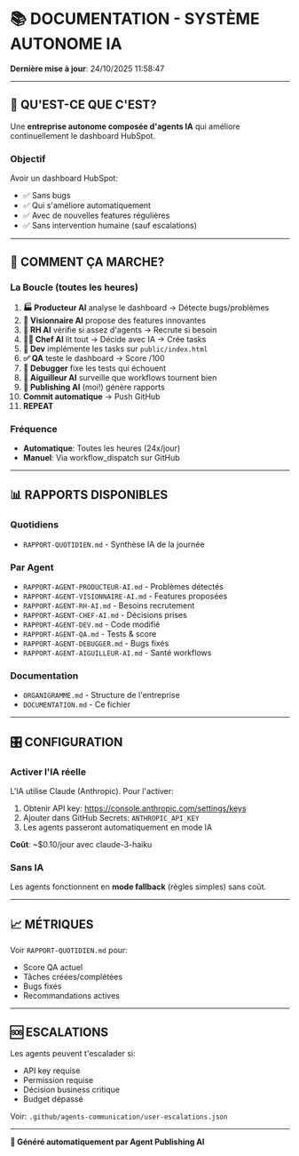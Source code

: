 # 📚 DOCUMENTATION - SYSTÈME AUTONOME IA

**Dernière mise à jour**: 24/10/2025 11:58:47

---

## 🎯 QU'EST-CE QUE C'EST?

Une **entreprise autonome composée d'agents IA** qui améliore continuellement le dashboard HubSpot.

### Objectif

Avoir un dashboard HubSpot:
- ✅ Sans bugs
- ✅ Qui s'améliore automatiquement
- ✅ Avec de nouvelles features régulières
- ✅ Sans intervention humaine (sauf escalations)

---

## 🔄 COMMENT ÇA MARCHE?

### La Boucle (toutes les heures)

1. **🏭 Producteur AI** analyse le dashboard → Détecte bugs/problèmes
2. **🚀 Visionnaire AI** propose des features innovantes
3. **👔 RH AI** vérifie si assez d'agents → Recrute si besoin
4. **👨‍💼 Chef AI** lit tout → Décide avec IA → Crée tasks
5. **🔧 Dev** implémente les tasks sur `public/index.html`
6. **✅ QA** teste le dashboard → Score /100
7. **🐛 Debugger** fixe les tests qui échouent
8. **🚦 Aiguilleur AI** surveille que workflows tournent bien
9. **📰 Publishing AI** (moi!) génère rapports
10. **Commit automatique** → Push GitHub
11. **REPEAT**

### Fréquence

- **Automatique**: Toutes les heures (24x/jour)
- **Manuel**: Via workflow_dispatch sur GitHub

---

## 📊 RAPPORTS DISPONIBLES

### Quotidiens

- `RAPPORT-QUOTIDIEN.md` - Synthèse IA de la journée

### Par Agent

- `RAPPORT-AGENT-PRODUCTEUR-AI.md` - Problèmes détectés
- `RAPPORT-AGENT-VISIONNAIRE-AI.md` - Features proposées
- `RAPPORT-AGENT-RH-AI.md` - Besoins recrutement
- `RAPPORT-AGENT-CHEF-AI.md` - Décisions prises
- `RAPPORT-AGENT-DEV.md` - Code modifié
- `RAPPORT-AGENT-QA.md` - Tests & score
- `RAPPORT-AGENT-DEBUGGER.md` - Bugs fixés
- `RAPPORT-AGENT-AIGUILLEUR-AI.md` - Santé workflows

### Documentation

- `ORGANIGRAMME.md` - Structure de l'entreprise
- `DOCUMENTATION.md` - Ce fichier

---

## 🎛️ CONFIGURATION

### Activer l'IA réelle

L'IA utilise Claude (Anthropic). Pour l'activer:

1. Obtenir API key: https://console.anthropic.com/settings/keys
2. Ajouter dans GitHub Secrets: `ANTHROPIC_API_KEY`
3. Les agents passeront automatiquement en mode IA

**Coût**: ~$0.10/jour avec claude-3-haiku

### Sans IA

Les agents fonctionnent en **mode fallback** (règles simples) sans coût.

---

## 📈 MÉTRIQUES

Voir `RAPPORT-QUOTIDIEN.md` pour:
- Score QA actuel
- Tâches créées/complétées
- Bugs fixés
- Recommandations actives

---

## 🆘 ESCALATIONS

Les agents peuvent t'escalader si:
- API key requise
- Permission requise
- Décision business critique
- Budget dépassé

Voir: `.github/agents-communication/user-escalations.json`

---

**🤖 Généré automatiquement par Agent Publishing AI**
